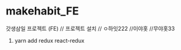 # makehabit_FE

갓생삼일 프로젝트 (FE)
// 프로젝트 설치
// ㅇ하잇222
//이야홋
//무야홋33

<!-- //화이팅 -->

1. yarn add redux react-redux
